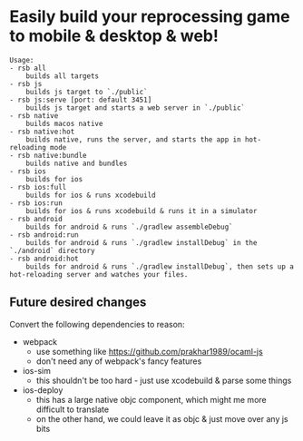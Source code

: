 
# Easily build your reprocessing game to mobile & desktop & web!

```
Usage:
- rsb all
    builds all targets
- rsb js
    builds js target to `./public`
- rsb js:serve [port: default 3451]
    builds js target and starts a web server in `./public`
- rsb native
    builds macos native
- rsb native:hot
    builds native, runs the server, and starts the app in hot-reloading mode
- rsb native:bundle
    builds native and bundles
- rsb ios
    builds for ios
- rsb ios:full
    builds for ios & runs xcodebuild
- rsb ios:run
    builds for ios & runs xcodebuild & runs it in a simulator
- rsb android
    builds for android & runs `./gradlew assembleDebug`
- rsb android:run
    builds for android & runs `./gradlew installDebug` in the `./android` directory
- rsb android:hot
    builds for android & runs `./gradlew installDebug`, then sets up a hot-reloading server and watches your files.
```

## Future desired changes

Convert the following dependencies to reason:

- webpack
  - use something like https://github.com/prakhar1989/ocaml-js
  - don't need any of webpack's fancy features
- ios-sim
  - this shouldn't be too hard - just use xcodebuild & parse some things
- ios-deploy
  - this has a large native objc component, which might me more difficult to translate
  - on the other hand, we could leave it as objc & just move over any js bits
